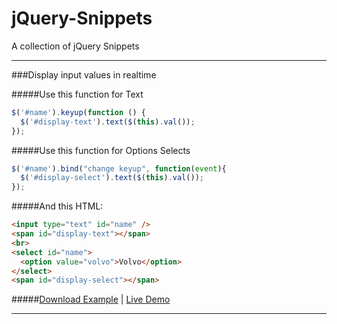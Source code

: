 jQuery-Snippets
===============

A collection of jQuery Snippets


--------------------------------------------------------------------------------
###Display input  values in realtime 

#####Use this function for Text
```javascript
$('#name').keyup(function () {
  $('#display-text').text($(this).val());
});
```

#####Use this function for Options Selects
```javascript
$('#name').bind("change keyup", function(event){
  $('#display-select').text($(this).val());
});
```



#####And this HTML:
```html
<input type="text" id="name" />
<span id="display-text"></span>
<br>
<select id="name">
  <option value="volvo">Volvo</option>
</select>
<span id="display-select"></span>
```

#####[Download Example](https://github.com/Aproducktion/jQuery-Snippets/blob/master/display-text-live.html) | [Live Demo](http://htmlpreview.github.io/?https://raw.github.com/Aproducktion/jQuery-Snippets/master/display-text-live.html)

--------------------------------------------------------------------------------
